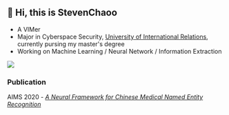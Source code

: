 ## 👋 Hi, this is StevenChaoo

- A VIMer
- Major in Cyberspace Security, [University of International Relations](https://www.uir.cn), currently pursing my master's degree
- Working on Machine Learning / Neural Network / Information Extraction

![](https://github-readme-stats.vercel.app/api?username=StevenChaoo&show_icons=true&bg_color=30,e96443,904e95&title_color=fff&text_color=fff)

### Publication

AIMS 2020 - [*A Neural Framework for Chinese Medical Named Entity Recognition*](https://link.springer.com/chapter/10.1007/978-3-030-59605-7_6)
